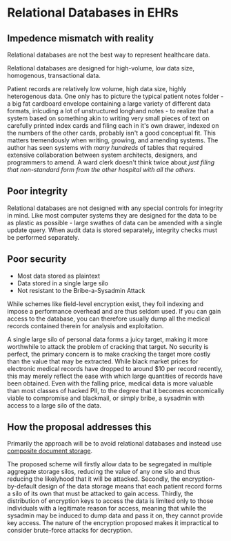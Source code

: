 # Relational Databases in EHRs

## Impedence mismatch with reality

Relational databases are not the best way to represent healthcare data.

Relational databases are designed for high-volume, low data size, homogenous,
transactional data.

Patient records are relatively low volume, high data size, highly heterogenous data.
One only has to picture the typical patient notes folder - a big fat cardboard
envelope containing a large variety of different data formats, inlcuding a lot
of unstructured longhand notes - to realize that a system based on something akin
to writing very small pieces of text on carefully printed index cards and filing
each in it's own drawer, indexed on the numbers of the other cards, probably isn't
a good conceptual fit. This matters tremendously when writing, growing, and
amending systems. The author has seen systems with *many hundreds* of tables that 
required extensive collaboration between system architects, designers, and 
programmers to amend. A ward clerk doesn't think twice about *just filing that
non-standard form from the other hospital with all the others*.

## Poor integrity

Relational databases are not designed with any special controls for integrity
in mind. Like most computer systems they are designed for the data to be as
plastic as possible - large swathes of data can be amended with a single
update query. When audit data is stored separately, integrity checks must be
performed separately.

## Poor security

* Most data stored as plaintext
* Data stored in a single large silo
* Not resistant to the Bribe-a-Sysadmin Attack

While schemes like field-level encryption exist, they foil indexing and impose a
performance overhead and are thus seldom used. If you can gain access to the
database, you can therefore usually dump all the medical records contained
therein for analysis and exploitation.

A single large silo of personal data forms a juicy target, making it more
worthwhile to attack the problem of cracking that target. No security is
perfect, the primary concern is to make cracking the target more costly than the
value that may be extracted. While black market prices for electronic medical
records have dropped to around $10 per record recently, this may merely reflect
the ease with which large quantities of records have been obtained. Even with
the falling price, medical data is more valuable than most classes of hacked
PII, to the degree that it becomes economically viable to compromise and
blackmail, or simply bribe, a sysadmin with access to a large silo of the data.

## How the proposal addresses this

Primarily the approach will be to avoid relational databases and instead use
[composite document storage](composite-data-storage.md).

The proposed scheme will firstly allow data to be segregated in multiple
aggregate storage silos, reducing the value of any one silo and thus reducing
the likelyhood that it will be attacked. Secondly, the encryption-by-default
design of the data storage means that each patient record forms a silo of its
own that must be attacked to gain access. Thirdly, the distribution of encryption
keys to access the data is limited only to those individuals with a legitimate
reason for access, meaning that while the sysadmin may be induced to dump data
and pass it on, they cannot provide key access. The nature of the encryption
proposed makes it impractical to consider brute-force attacks for decryption.

